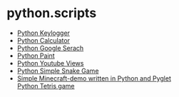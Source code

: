 # python.scripts

<ul>
  <li>
    <a href="https://github.com/alani4837/python.scripts/blob/master/keylogger.py">Python Keylogger</a>
  </li>
  <li>
    <a href="https://github.com/alani4837/Python-Scripts/blob/master/calculator.py">Python Calculator</a>
  </li>
  <li>
    <a href="https://github.com/alani4837/Python-Scripts/blob/master/PyGoogle.py">Python Google Serach</a>
  </li>
  <li>
    <a href="https://github.com/alani4837/Python-Scripts/blob/master/PyPaint.py">Python Paint</a>
  </li>
  <li>
    <a href="https://github.com/alani4837/Python-Scripts/blob/master/get_youtube_views.py">Python Youtube Views</a>
  </li>
  <li>
    <a href="https://github.com/alani4837/Python-Scripts/blob/master/snake.py">Python Simple Snake Game</a>
  </li>
  <li>
    <a href="https://github.com/alani4837/Python-Scripts/tree/master/Minecraft">Simple Minecraft-demo written in Python and         Pyglet</a>
  </li>
  <a href="https://github.com/alani4837/Python-Scripts/tree/master/tetris">Python Tetris game</a>
  </li>

</ul>
